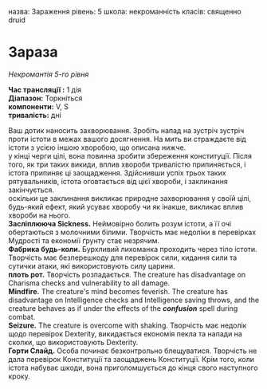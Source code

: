 назва: Зараження рівень: 5 школа: некроманність класів: священно druid

# Зараза
_Некромантія 5-го рівня_

**Час трансляції :** 1 дія    
**Діапазон:** Торкніться   
**компоненти:** V, S    
**тривалість:** дні

Ваш дотик наносить захворювання. Зробіть напад на зустріч зустріч проти істоти в межах вашого досягнення. На мить ви страждаєте від істоти з усією іншою хворобою, що описана нижче.    
у кінці черги цілі, вона повинна зробити збереження конституції. Після того, як три таких викиди, вплив хвороби тривалістю припиняється, і істота припиняє ці заощадження. Здійснивши успіх трьох таких рятувальників, істота оговтається від цієї хвороби, і заклинання закінчується.    
оскільки це заклинання викликає природне захворювання у своїй цілі, будь-який ефект, який усуває хворобу чи як інакше, викликає вплив хвороби на нього.    
**Засліплююча Sickness.** Неймовірно болить розум істоти, а її очі обертаються з молочними білими. Творчість має недоліки в перевірках Мудрості та економії ґрунту стає незрячим.    
**Фабрика будь-коли.** Бурхливий лихоманка проходить через тіло істоти. Творчість має безперешкоду для перевірок сили, кидання сили та сутички атаки, які використовують силу царини.    
**плоть рот.** Творчість розпадається. The creature has disadvantage on Charisma checks and vulnerability to all damage.    
**Mindfire.** The creature's mind becomes feverish. The creature has disadvantage on Intelligence checks and Intelligence saving throws, and the creature behaves as if under the effects of the **_confusion_** spell during combat.    
**Seizure.** The creature is overcome with shaking. Творчість має недолік щодо перевірок Dexterity, викидається економія пекла та напади на сколки, що використовують Dexterity.    
**Горти Слайд.** Особа починає безконтрольно блещуватися. Творчість не дала перевірок Конституції та заощаджень Конституції. Крім того, коли істота набуває шкоди, вона приголомшується до кінця свого наступного кроку. 